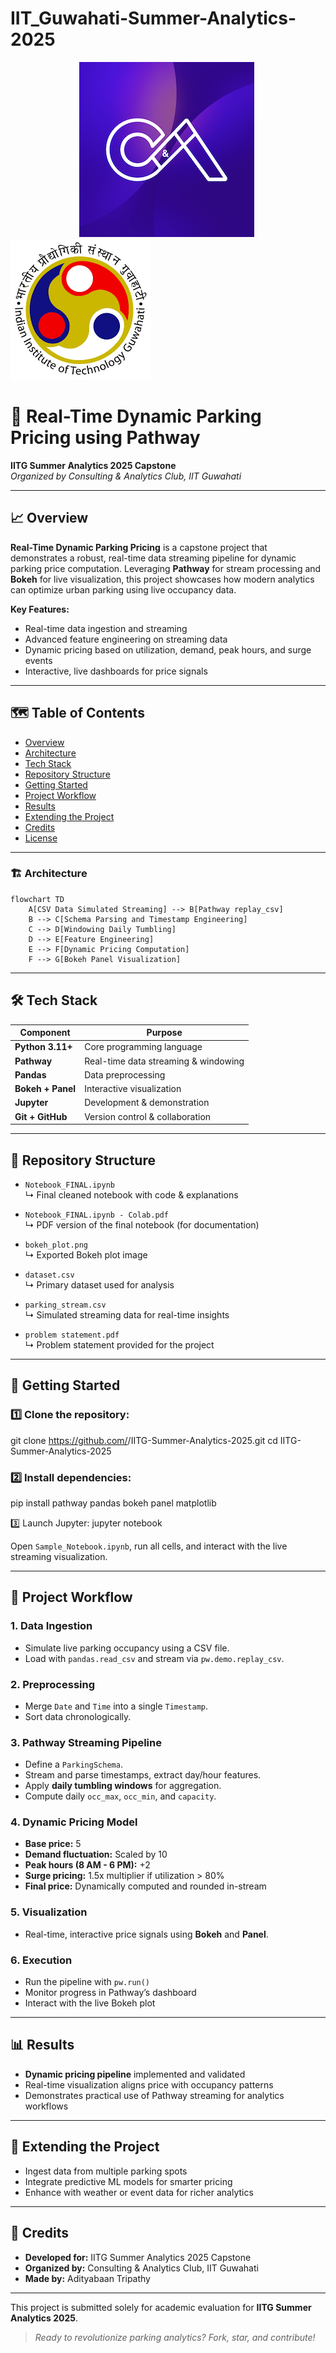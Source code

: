 # IIT_Guwahati-Summer-Analytics-2025

&nbsp; &nbsp; &nbsp; &nbsp; &nbsp; &nbsp; &nbsp; &nbsp; &nbsp; &nbsp; &nbsp; &nbsp; &nbsp; &nbsp; ![Image_Alt](https://github.com/Adityabaan/IIT_Guwahati-Summer-Analytics-2025/blob/bfcdf54c7ae1da48a29ac13fd1e6bf9d7d23f5cc/profile.png) &nbsp; &nbsp; &nbsp; &nbsp; &nbsp; &nbsp; &nbsp; &nbsp; &nbsp; &nbsp; &nbsp; &nbsp; &nbsp; &nbsp; ![Image_Alt](https://github.com/Adityabaan/IIT_Guwahati-Summer-Analytics-2025/blob/bfcdf54c7ae1da48a29ac13fd1e6bf9d7d23f5cc/images.png)

# 🚗 Real-Time Dynamic Parking Pricing using Pathway

**IITG Summer Analytics 2025 Capstone**  
*Organized by Consulting & Analytics Club, IIT Guwahati*

---

## 📈 Overview

**Real-Time Dynamic Parking Pricing** is a capstone project that demonstrates a robust, real-time data streaming pipeline for dynamic parking price computation. Leveraging **Pathway** for stream processing and **Bokeh** for live visualization, this project showcases how modern analytics can optimize urban parking using live occupancy data.

**Key Features:**
- Real-time data ingestion and streaming
- Advanced feature engineering on streaming data
- Dynamic pricing based on utilization, demand, peak hours, and surge events
- Interactive, live dashboards for price signals

---

## 🗺️ Table of Contents

- [Overview](#-overview)
- [Architecture](#-architecture)
- [Tech Stack](#-tech-stack)
- [Repository Structure](#-repository-structure)
- [Getting Started](#-getting-started)
- [Project Workflow](#-project-workflow)
- [Results](#-results)
- [Extending the Project](#-extending-the-project)
- [Credits](#-credits)
- [License](#-license)

---

### 🏗️ Architecture

```mermaid
flowchart TD
    A[CSV Data Simulated Streaming] --> B[Pathway replay_csv]
    B --> C[Schema Parsing and Timestamp Engineering]
    C --> D[Windowing Daily Tumbling]
    D --> E[Feature Engineering]
    E --> F[Dynamic Pricing Computation]
    F --> G[Bokeh Panel Visualization]
```

---

## 🛠️ Tech Stack

| Component         | Purpose                                 |
|-------------------|-----------------------------------------|
| **Python 3.11+**  | Core programming language               |
| **Pathway**       | Real-time data streaming & windowing    |
| **Pandas**        | Data preprocessing                      |
| **Bokeh + Panel** | Interactive visualization               |
| **Jupyter**       | Development & demonstration             |
| **Git + GitHub**  | Version control & collaboration         |

---

## 📁 Repository Structure

- `Notebook_FINAL.ipynb`  
  ↳ Final cleaned notebook with code & explanations

- `Notebook_FINAL.ipynb - Colab.pdf`  
  ↳ PDF version of the final notebook (for documentation)

- `bokeh_plot.png`  
  ↳ Exported Bokeh plot image

- `dataset.csv`  
  ↳ Primary dataset used for analysis

- `parking_stream.csv`  
  ↳ Simulated streaming data for real-time insights

- `problem statement.pdf`  
  ↳ Problem statement provided for the project

---

## 🚀 Getting Started

### 1️⃣ Clone the repository:
git clone https://github.com/<your-username>/IITG-Summer-Analytics-2025.git
cd IITG-Summer-Analytics-2025


### 2️⃣ Install dependencies:
pip install pathway pandas bokeh panel matplotlib

3️⃣ Launch Jupyter:
jupyter notebook


Open `Sample_Notebook.ipynb`, run all cells, and interact with the live streaming visualization.

---

## 🔄 Project Workflow

### 1. Data Ingestion
- Simulate live parking occupancy using a CSV file.
- Load with `pandas.read_csv` and stream via `pw.demo.replay_csv`.

### 2. Preprocessing
- Merge `Date` and `Time` into a single `Timestamp`.
- Sort data chronologically.

### 3. Pathway Streaming Pipeline
- Define a `ParkingSchema`.
- Stream and parse timestamps, extract day/hour features.
- Apply **daily tumbling windows** for aggregation.
- Compute daily `occ_max`, `occ_min`, and `capacity`.

### 4. Dynamic Pricing Model
- **Base price:** 5
- **Demand fluctuation:** Scaled by 10
- **Peak hours (8 AM - 6 PM):** +2
- **Surge pricing:** 1.5x multiplier if utilization > 80%
- **Final price:** Dynamically computed and rounded in-stream

### 5. Visualization
- Real-time, interactive price signals using **Bokeh** and **Panel**.

### 6. Execution
- Run the pipeline with `pw.run()`
- Monitor progress in Pathway’s dashboard
- Interact with the live Bokeh plot

---

## 📊 Results

- **Dynamic pricing pipeline** implemented and validated
- Real-time visualization aligns price with occupancy patterns
- Demonstrates practical use of Pathway streaming for analytics workflows

---

## 🌱 Extending the Project

- Ingest data from multiple parking spots
- Integrate predictive ML models for smarter pricing
- Enhance with weather or event data for richer analytics

---

## 🙌 Credits

- **Developed for:** IITG Summer Analytics 2025 Capstone
- **Organized by:** Consulting & Analytics Club, IIT Guwahati
- **Made by:** Adityabaan Tripathy
---

This project is submitted solely for academic evaluation for **IITG Summer Analytics 2025**.

> *Ready to revolutionize parking analytics? Fork, star, and contribute!*





